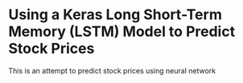 # Using a Keras Long Short-Term Memory (LSTM) Model to Predict Stock Prices

This is an attempt to predict stock prices using neural network
